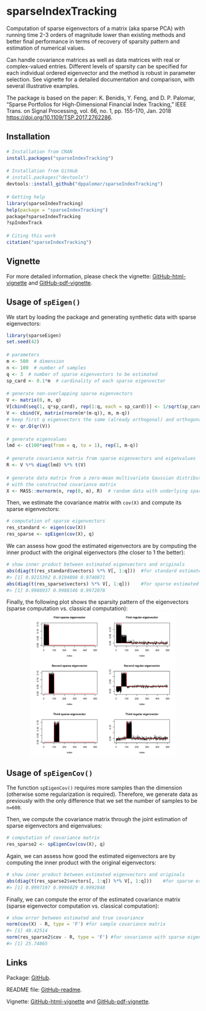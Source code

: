 <!-- README.md is generated from README.Rmd. Please edit that file -->
sparseIndexTracking
===================

Computation of sparse eigenvectors of a matrix (aka sparse PCA) with running time 2-3 orders of magnitude lower than existing methods and better final performance in terms of recovery of sparsity pattern and estimation of numerical values.

Can handle covariance matrices as well as data matrices with real or complex-valued entries. Different levels of sparsity can be specified for each individual ordered eigenvector and the method is robust in parameter selection. See vignette for a detailed documentation and comparison, with several illustrative examples.

The package is based on the paper: K. Benidis, Y. Feng, and D. P. Palomar, “Sparse Portfolios for High-Dimensional Financial Index Tracking,” IEEE Trans. on Signal Processing, vol. 66, no. 1, pp. 155-170, Jan. 2018 <https://doi.org/10.1109/TSP.2017.2762286>.

Installation
------------

``` r
# Installation from CRAN
install.packages("sparseIndexTracking")

# Installation from GitHub
# install.packages("devtools")
devtools::install_github("dppalomar/sparseIndexTracking")

# Getting help
library(sparseIndexTracking)
help(package = "sparseIndexTracking")
package?sparseIndexTracking
?spIndexTrack

# Citing this work
citation("sparseIndexTracking")
```

Vignette
--------

For more detailed information, please check the vignette: [GitHub-html-vignette](https://rawgit.com/dppalomar/sparseIndexTracking/master/vignettes/SparseIndexTracking-vignette.html) and [GitHub-pdf-vignette](https://rawgit.com/dppalomar/sparseIndexTracking/master/vignettes/SparseIndexTracking-vignette.pdf).

Usage of `spEigen()`
--------------------

We start by loading the package and generating synthetic data with sparse eigenvectors:

``` r
library(sparseEigen)
set.seed(42)

# parameters 
m <- 500  # dimension
n <- 100  # number of samples
q <- 3  # number of sparse eigenvectors to be estimated
sp_card <- 0.1*m  # cardinality of each sparse eigenvector

# generate non-overlapping sparse eigenvectors
V <- matrix(0, m, q)
V[cbind(seq(1, q*sp_card), rep(1:q, each = sp_card))] <- 1/sqrt(sp_card)
V <- cbind(V, matrix(rnorm(m*(m-q)), m, m-q))
# keep first q eigenvectors the same (already orthogonal) and orthogonalize the rest
V <- qr.Q(qr(V))  

# generate eigenvalues
lmd <- c(100*seq(from = q, to = 1), rep(1, m-q))

# generate covariance matrix from sparse eigenvectors and eigenvalues
R <- V %*% diag(lmd) %*% t(V)

# generate data matrix from a zero-mean multivariate Gaussian distribution 
# with the constructed covariance matrix
X <- MASS::mvrnorm(n, rep(0, m), R)  # random data with underlying sparse structure
```

Then, we estimate the covariance matrix with `cov(X)` and compute its sparse eigenvectors:

``` r
# computation of sparse eigenvectors
res_standard <- eigen(cov(X))
res_sparse <- spEigen(cov(X), q)
```

We can assess how good the estimated eigenvectors are by computing the inner product with the original eigenvectors (the closer to 1 the better):

``` r
# show inner product between estimated eigenvectors and originals
abs(diag(t(res_standard$vectors) %*% V[, 1:q]))  #for standard estimated eigenvectors
#> [1] 0.9215392 0.9194898 0.9740871
abs(diag(t(res_sparse$vectors) %*% V[, 1:q]))    #for sparse estimated eigenvectors
#> [1] 0.9986937 0.9988146 0.9972078
```

Finally, the following plot shows the sparsity pattern of the eigenvectors (sparse computation vs. classical computation): <img src="man/figures/README-unnamed-chunk-6-1.png" width="75%" style="display: block; margin: auto;" />

Usage of `spEigenCov()`
-----------------------

The function `spEigenCov()` requires more samples than the dimension (otherwise some regularization is required). Therefore, we generate data as previously with the only difference that we set the number of samples to be `n=600`.

Then, we compute the covariance matrix through the joint estimation of sparse eigenvectors and eigenvalues:

``` r
# computation of covariance matrix
res_sparse2 <- spEigenCov(cov(X), q)
```

Again, we can assess how good the estimated eigenvectors are by computing the inner product with the original eigenvectors:

``` r
# show inner product between estimated eigenvectors and originals
abs(diag(t(res_sparse2$vectors[, 1:q]) %*% V[, 1:q]))    #for sparse estimated eigenvectors
#> [1] 0.9997197 0.9996029 0.9992848
```

Finally, we can compute the error of the estimated covariance matrix (sparse eigenvector computation vs. classical computation):

``` r
# show error between estimated and true covariance 
norm(cov(X) - R, type = 'F') #for sample covariance matrix
#> [1] 48.42514
norm(res_sparse2$cov - R, type = 'F') #for covariance with sparse eigenvectors
#> [1] 25.74865
```

Links
-----

Package: [GitHub](https://github.com/dppalomar/sparseIndexTracking).

README file: [GitHub-readme](https://rawgit.com/dppalomar/sparseIndexTracking/master/README.html).

Vignette: [GitHub-html-vignette](https://rawgit.com/dppalomar/sparseIndexTracking/master/vignettes/SparseIndexTracking-vignette.html) and [GitHub-pdf-vignette](https://rawgit.com/dppalomar/sparseIndexTracking/master/vignettes/SparseIndexTracking-vignette.pdf).
